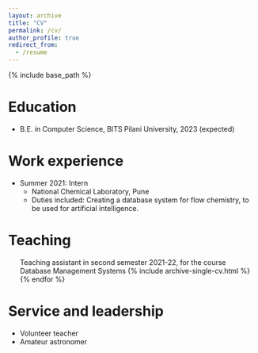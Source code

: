 ```yaml
---
layout: archive
title: "CV"
permalink: /cv/
author_profile: true
redirect_from:
  - /resume
---
```


{% include base_path %}

Education
======
* B.E. in Computer Science, BITS Pilani University, 2023 (expected)

Work experience
======
* Summer 2021: Intern
  * National Chemical Laboratory, Pune
  * Duties included: Creating a database system for flow chemistry, to be used for artificial intelligence.
  
Teaching
======
  <ul>Teaching assistant in second semester 2021-22, for the course Database Management Systems
    {% include archive-single-cv.html %}
  {% endfor %}</ul>
  
  
Service and leadership
======
* Volunteer teacher
* Amateur astronomer
